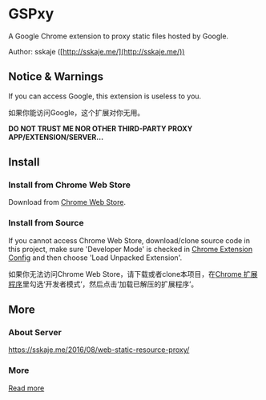 # GSPxy

A Google Chrome extension to proxy static files hosted by Google.


Author: sskaje ([http://sskaje.me/](http://sskaje.me/))


## Notice & Warnings

If you can access Google, this extension is useless to you.

如果你能访问Google，这个扩展对你无用。

**DO NOT TRUST ME NOR OTHER THIRD-PARTY PROXY APP/EXTENSION/SERVER...**



## Install
### Install from Chrome Web Store
Download from [Chrome Web Store](https://chrome.google.com/webstore/detail/gspxy/ocjlgkdfecjkedmjnjblcgapenfhobkb/).

### Install from Source
If you cannot access Chrome Web Store, download/clone source code in this project, make sure 'Developer Mode' is checked in [Chrome Extension Config](chrome://extensions) and then choose 'Load Unpacked Extension'.

如果你无法访问Chrome Web Store，请下载或者clone本项目，在[Chrome 扩展程序](chrome://extensions)里勾选‘开发者模式’，然后点击‘加载已解压的扩展程序’。


## More
### About Server

https://sskaje.me/2016/08/web-static-resource-proxy/

### More
[Read more](https://sskaje.me/gspxy/)

